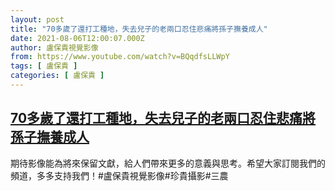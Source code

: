 ```yaml
---
layout: post
title: "70多歲了還打工種地，失去兒子的老兩口忍住悲痛將孫子撫養成人"
date: 2021-08-06T12:00:07.000Z
author: 盧保貴視覺影像
from: https://www.youtube.com/watch?v=BQqdfsLLWpY
tags: [ 盧保貴 ]
categories: [ 盧保貴 ]
---
```

<!--1628251207000-->
[70多歲了還打工種地，失去兒子的老兩口忍住悲痛將孫子撫養成人](https://www.youtube.com/watch?v=BQqdfsLLWpY)
------

<div>
期待影像能為將來保留文獻，給人們帶來更多的意義與思考。希望大家訂閱我們的頻道，多多支持我們！#盧保貴視覺影像#珍貴攝影#三農
</div>

